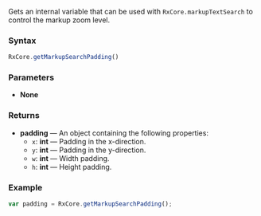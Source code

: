 Gets an internal variable that can be used with `RxCore.markupTextSearch` to control the markup zoom level.

### Syntax

```typescript
RxCore.getMarkupSearchPadding()
```

### Parameters

- **None**

### Returns

- **padding** — An object containing the following properties:
  - `x`: **int** — Padding in the x-direction.
  - `y`: **int** — Padding in the y-direction.
  - `w`: **int** — Width padding.
  - `h`: **int** — Height padding.

### Example

```typescript
var padding = RxCore.getMarkupSearchPadding();
```
